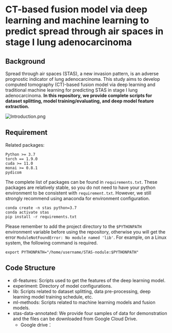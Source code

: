 # CT-based fusion model via deep learning and machine learning to predict spread through air spaces in stage Ⅰ lung adenocarcinoma

## Background

Spread through air spaces (STAS), a new invasion pattern, is an adverse prognostic indicator of lung adenocarcinoma. This study aims to develop computed tomography (CT)-based fusion model via deep learning and traditional machine learning for predicting STAS in stage Ⅰ lung adenocarcinoma. 
**In this repository, we provide complete scripts for dataset splitting, model training/evaluating, and deep model feature extraction.**

![Introduction.png](https://github.com/wangyunpengbio/STAS-nodule/raw/master/resources/demo.jpg)

## Requirement
Related packages:
```
Python >= 3.7
torch == 1.9.0
cuda >= 11.0
monai >= 0.8.1
pydicom
```
The complete list of packages can be found in `requirements.txt`. These packages are relatively stable, so you do not need to have your python environment to be consistent with `requirement.txt`. However, we still strongly recommend using anaconda for environment configuration.
```
conda create -n stas python=3.7
conda activate stas
pip install -r requirements.txt
```
Please remember to add the project directory to the `$PYTHONPATH` environment variable before using the repository, otherwise you will get the error `ModuleNotFoundError: No module named 'lib'`. For example, on a Linux system, the following command is required.

`export PYTHONPATH="/home/username/STAS-nodule:$PYTHONPATH"`

## Code Structure
- dl-features: Scripts used to get the features of the deep learning model.
- experiment: Directory of model configurations.
- lib: Scripts related to dataset splitting, data pre-processing, deep learning model training schedule, etc.
- ml-methods: Scripts related to machine learning models and fusion models. 
- stas-data-annotated: We provide four samples of data for demonstration and the files can be downloaded from Google Cloud Drive.
  - Google drive：

